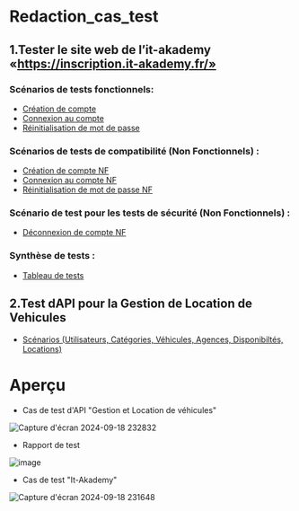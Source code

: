 # Redaction_cas_test

## 1.Tester le site web de l’it-akademy «https://inscription.it-akademy.fr/»

### Scénarios de tests fonctionnels:
* [Création de compte](https://docs.google.com/spreadsheets/d/18Cu9XFxY685egjIaGXeGQ0I546w4u3Cocdu5QOEvwIM/edit?gid=0#gid=0) 
* [Connexion au compte](https://docs.google.com/spreadsheets/d/1Vxt9IVvHxp4EKc5q7Ob6PMyzpae0pOoit9VfKhO7uow/edit?gid=0#gid=0)
* [Réinitialisation de mot de passe](https://docs.google.com/spreadsheets/d/1IPkr9dixGBtwhKLrpEZ-HFjG9WRDqRoql-ZruUJyTPA/edit?gid=0#gid=0) 
### Scénarios de tests de compatibilité (Non Fonctionnels) : 
* [Création de compte NF](https://docs.google.com/spreadsheets/d/1uqoXfukdl0mbxWZ1Lga-swXtjuvSTjtqLoQoJFUA_ns/edit?gid=0#gid=0)
* [Connexion au compte NF](https://docs.google.com/spreadsheets/d/1zv6gcC0phc-hrobNc8RyMHTQhS45Wvgpc9X5qOqPNUE/edit?gid=0#gid=0)
* [Réinitialisation de mot de passe NF](https://docs.google.com/spreadsheets/d/1WcSW0bP3YHVpi1Ub5jTmthTNuoMhlD3RFjufqDLAtw0/edit?gid=0#gid=0)
### Scénario de test pour les tests de sécurité  (Non Fonctionnels) :
* [Déconnexion de compte NF](https://docs.google.com/spreadsheets/d/1HLYtzJlihemIyXFx2K_F1rGYWSHCT5vaeQbMzLy4Q_0/edit?gid=251362055#gid=251362055)
### Synthèse de tests  :
* [Tableau de tests ](https://docs.google.com/spreadsheets/d/1JomfdsQ2ngJ3AQptDUMOjKgz6d4bzZO89oOr_0Feay0/edit?gid=0#gid=0)

## 2.Test dAPI pour la Gestion de Location de Vehicules

*  [Scénarios (Utilisateurs, Catégories, Véhicules, Agences, Disponibiltés, Locations)](https://docs.google.com/spreadsheets/d/1HRS_lkFymDEF0G-zT_OSjWwb0k3PUhypqANurQVzRUs/edit?gid=0#gid=0)

# Aperçu 

* Cas de test d'API "Gestion et Location de véhicules"

![Capture d'écran 2024-09-18 232832](https://github.com/user-attachments/assets/4ca2bd6a-cb70-4bb2-9164-07fe921ee19a)

* Rapport de test
 
![image](https://github.com/user-attachments/assets/3636a19a-0227-483e-bd29-90da4b08bec1)

* Cas de test "It-Akademy"
  
![Capture d'écran 2024-09-18 231648](https://github.com/user-attachments/assets/fd006e22-1a18-4188-8322-af7eff4d04d3)
